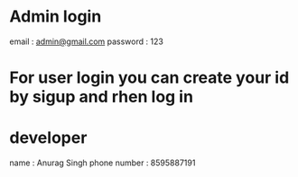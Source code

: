 # Admin login
email : admin@gmail.com
password : 123

# For user login you can create your id by sigup and rhen log in

# developer
name : Anurag Singh
phone number : 8595887191